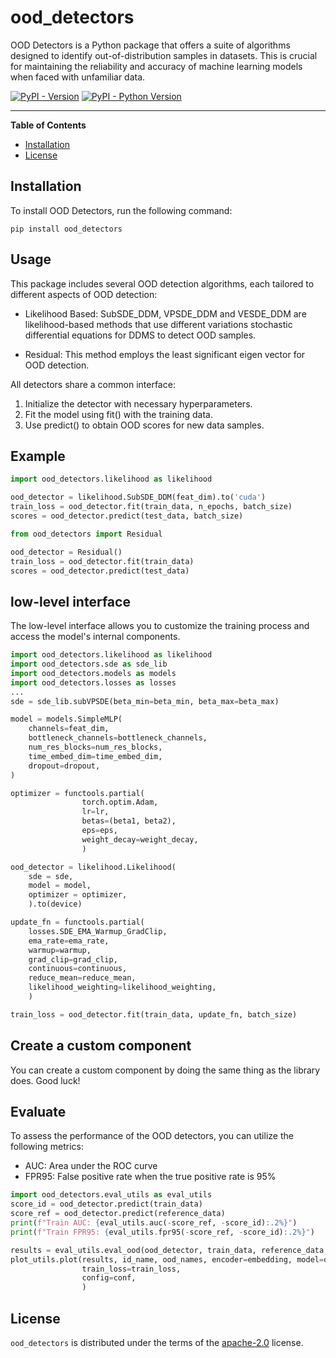 # ood_detectors

OOD Detectors is a Python package that offers a suite of algorithms designed to identify out-of-distribution samples in datasets. This is crucial for maintaining the reliability and accuracy of machine learning models when faced with unfamiliar data.


[![PyPI - Version](https://img.shields.io/pypi/v/ood_detectors.svg)](https://pypi.org/project/ood_detectors)
[![PyPI - Python Version](https://img.shields.io/pypi/pyversions/ood_detectors.svg)](https://pypi.org/project/ood_detectors)

-----

**Table of Contents**

- [Installation](#installation)
- [License](#license)

## Installation

To install OOD Detectors, run the following command:

```console
pip install ood_detectors
```

## Usage
This package includes several OOD detection algorithms, each tailored to different aspects of OOD detection:

- Likelihood Based: SubSDE_DDM, VPSDE_DDM and VESDE_DDM are likelihood-based methods that use different variations stochastic differential equations for DDMS to detect OOD samples. 

- Residual: This method employs the least significant eigen vector for OOD detection.

All detectors share a common interface:

1. Initialize the detector with necessary hyperparameters.
2. Fit the model using fit() with the training data.
3. Use predict() to obtain OOD scores for new data samples.

## Example
```python
import ood_detectors.likelihood as likelihood

ood_detector = likelihood.SubSDE_DDM(feat_dim).to('cuda')
train_loss = ood_detector.fit(train_data, n_epochs, batch_size)
scores = ood_detector.predict(test_data, batch_size)
```

```python
from ood_detectors import Residual

ood_detector = Residual()
train_loss = ood_detector.fit(train_data)
scores = ood_detector.predict(test_data)
```

## low-level interface

The low-level interface allows you to customize the training process and access the model's internal components.

```python
import ood_detectors.likelihood as likelihood
import ood_detectors.sde as sde_lib 
import ood_detectors.models as models
import ood_detectors.losses as losses
...
sde = sde_lib.subVPSDE(beta_min=beta_min, beta_max=beta_max)

model = models.SimpleMLP(
    channels=feat_dim,
    bottleneck_channels=bottleneck_channels,
    num_res_blocks=num_res_blocks,
    time_embed_dim=time_embed_dim,
    dropout=dropout,
)

optimizer = functools.partial(
                torch.optim.Adam,
                lr=lr,
                betas=(beta1, beta2),
                eps=eps,
                weight_decay=weight_decay,
                )

ood_detector = likelihood.Likelihood(
    sde = sde,
    model = model,
    optimizer = optimizer,
    ).to(device)

update_fn = functools.partial(
    losses.SDE_EMA_Warmup_GradClip, 
    ema_rate=ema_rate,
    warmup=warmup,
    grad_clip=grad_clip,
    continuous=continuous,
    reduce_mean=reduce_mean,
    likelihood_weighting=likelihood_weighting,
    )

train_loss = ood_detector.fit(train_data, update_fn, batch_size)
```

## Create a custom component

You can create a custom component by doing the same thing as the library does. Good luck!


## Evaluate 

To assess the performance of the OOD detectors, you can utilize the following metrics:

- AUC: Area under the ROC curve
- FPR95: False positive rate when the true positive rate is 95%

```python
import ood_detectors.eval_utils as eval_utils
score_id = ood_detector.predict(train_data)
score_ref = ood_detector.predict(reference_data)
print(f"Train AUC: {eval_utils.auc(-score_ref, -score_id):.2%}")
print(f"Train FPR95: {eval_utils.fpr95(-score_ref, -score_id):.2%}")
```

```python
results = eval_utils.eval_ood(ood_detector, train_data, reference_data, ood_data, batch_size, verbose=False)
plot_utils.plot(results, id_name, ood_names, encoder=embedding, model=ood_detector.name,
                train_loss=train_loss,
                config=conf,
                )
```


## License

`ood_detectors` is distributed under the terms of the [apache-2.0](https://choosealicense.com/licenses/apache-2.0/) license.
